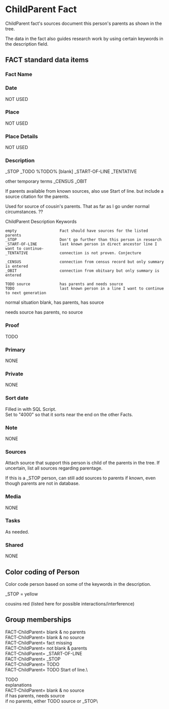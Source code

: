 # ChildParent Fact

ChildParent fact's sources document this person's parents as shown in the tree.

The data in the fact also guides research work by using certain keywords in the description field.

## FACT standard data items

### Fact Name

### Date

NOT USED

### Place

NOT USED

### Place Details

NOT USED

### Description
_STOP
_TODO
%TODO%
[blank]
_START-OF-LINE
_TENTATIVE

other temporary terms
_CENSUS
_OBIT

If parents available from known sources, also use Start of line. but include a source citation for the parents.

Used for source of cousin's parents. That as far as I go under normal circumstances. ??

ChildParent Description Keywords

```text
empty                   Fact should have sources for the listed parents
_STOP                   Don't go further than this person in research
_START-OF-LINE          last known person in direct ancestor line I want to continue-
_TENTATIVE              connection is not proven. Conjecture

_CENSUS                 connection from census record but only summary is entered
_OBIT                   connection from obituary but only summary is entered

TODO source             has parents and needs source
TODO                    last known person in a line I want to continue to next generation
```

normal situation
blank, has parents, has source

needs source
has parents, no source

### Proof

TODO

### Primary

NONE

### Private

NONE

### Sort date

Filled in with SQL Script.\
Set to "4000" so that it sorts near the end on the other Facts.

### Note

NONE

### Sources

Attach source that support this person is child of the parents in the tree. 
If uncertain, list all sources regarding parentage.

If this is a _STOP person, can still add sources to parents if known,
even though parents are not in database.

### Media

NONE

### Tasks

As needed.

### Shared

NONE

## Color coding of Person

Color code person based on some of the keywords in the description.

_STOP = yellow

cousins  red   (listed here for possible interactions/interference)

## Group memberships

FACT-ChildParent= blank & no parents\
FACT-ChildParent= blank & no source\
FACT-ChildParent= fact missing\
FACT-ChildParent= not blank & parents\
FACT-ChildParent= _START-OF-LINE\
FACT-ChildParent= _STOP\
FACT-ChildParent= TODO\
FACT-ChildParent= TODO Start of line.\

TODO\
explanations\
FACT-ChildParent= blank & no source\
if has parents, needs source\
if no parents, either TODO source   or _STOP\

